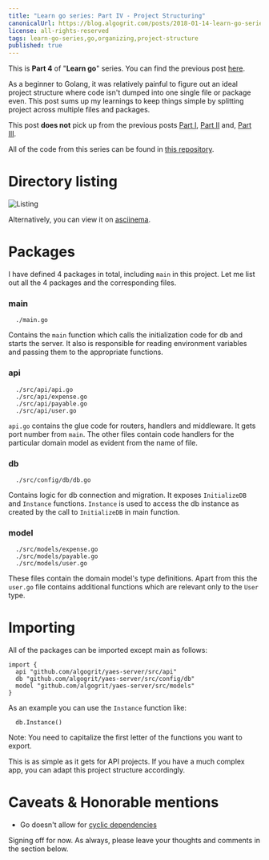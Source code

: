 ```yaml
---
title: "Learn go series: Part IV - Project Structuring"
canonicalUrl: https://blog.algogrit.com/posts/2018-01-14-learn-go-series-part-4
license: all-rights-reserved
tags: learn-go-series,go,organizing,project-structure
published: true
---
```


This is **Part 4** of "**Learn go**" series. You can find the previous post [here][LearnGoPartIII].

As a beginner to Golang, it was relatively painful to figure out an ideal project structure where code isn't dumped into one single file or package even. This post sums up my learnings to keep things simple by splitting project across multiple files and packages.

This post **does not** pick up from the previous posts [Part I][LearnGoPartI], [Part II][LearnGoPartII] and, [Part III][LearnGoPartIII].

All of the code from this series can be found in [this repository][YAES-API].

# Directory listing

![Listing][ProjectStructGif]

Alternatively, you can view it on [asciinema][AsciinemaLink].

# Packages

I have defined 4 packages in total, including `main` in this project. Let me list out all the 4 packages and the corresponding files.

### main

  ```
    ./main.go
  ```

Contains the `main` function which calls the initialization code for db and starts the server. It also is responsible for reading environment variables and passing them to the appropriate functions.

### api

  ```
    ./src/api/api.go
    ./src/api/expense.go
    ./src/api/payable.go
    ./src/api/user.go
  ```

`api.go` contains the glue code for routers, handlers and middleware. It gets port number from `main`. The other files contain code handlers for the particular domain model as evident from the name of file.

### db

  ```
    ./src/config/db/db.go
  ```

Contains logic for db connection and migration. It exposes `InitializeDB` and `Instance` functions. `Instance` is used to access the db instance as created by the call to `InitializeDB` in main function.

### model

  ```
    ./src/models/expense.go
    ./src/models/payable.go
    ./src/models/user.go
  ```

These files contain the domain model's type definitions. Apart from this the `user.go` file contains additional functions which are relevant only to the `User` type.

# Importing

All of the packages can be imported except main as follows:

```golang
import {
  api "github.com/algogrit/yaes-server/src/api"
  db "github.com/algogrit/yaes-server/src/config/db"
  model "github.com/algogrit/yaes-server/src/models"
}
```

As an example you can use the `Instance` function like:

```golang
  db.Instance()
```

Note: You need to capitalize the first letter of the functions you want to export.

This is as simple as it gets for API projects. If you have a much complex app, you can adapt this project structure accordingly.

# Caveats & Honorable mentions

  * Go doesn't allow for [cyclic dependencies][GoNuts]

Signing off for now. As always, please leave your thoughts and comments in the section below.

[LearnGoPartI]: https://blog.algogrit.com/posts/2017-12-18-learn-go-series-part-1/
[LearnGoPartII]: https://blog.algogrit.com/posts/2017-12-25-learn-go-series-part-2/
[LearnGoPartIII]: https://blog.algogrit.com/posts/2018-01-09-learn-go-series-part-3/
[YAES-API]: https://github.com/algogrit/yaes-server/tree/099362c706f78601d9c70642234c143fc7beac3f
[ProjectStructGif]: https://blog.algogrit.com/assets/gifs/01-learn-go-series-part-4.gif
[AsciinemaLink]: https://asciinema.org/a/zwDQYHxeb5jQR03wvwAJUD91a
[GoNuts]: http://grokbase.com/t/gg/golang-nuts/144g9tepvf/go-nuts-why-import-cycle-not-allowed
